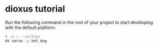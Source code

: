 # dioxus tutorial
Run the following command in the root of your project to start developing with the default platform:

```bash
# -p = --package
dx serve -p hot_dog
```
